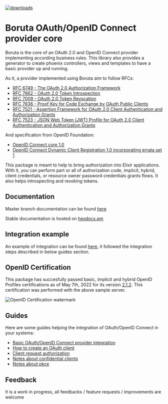 [![downloads](https://img.shields.io/hexpm/dt/boruta)](https://hex.pm/packages/boruta)

# Boruta OAuth/OpenID Connect provider core

Boruta is the core of an OAuth 2.0 and OpenID Connect provider implementing according business rules. This library also provides a generator to create phoenix controllers, views and templates to have a basic provider up and running.

As it, a provider implemented using Boruta aim to follow RFCs:
- [RFC 6749 - The OAuth 2.0 Authorization Framework](https://tools.ietf.org/html/rfc6749)
- [RFC 7662 - OAuth 2.0 Token Introspection](https://tools.ietf.org/html/rfc7662)
- [RFC 7009 - OAuth 2.0 Token Revocation](https://tools.ietf.org/html/rfc7009)
- [RFC 7636 - Proof Key for Code Exchange by OAuth Public Clients](https://tools.ietf.org/html/rfc7636)
- [RFC 7521 - Assertion Framework for OAuth 2.0 Client Authentication and Authorization Grants](https://www.rfc-editor.org/rfc/rfc7521)
- [RFC 7523 - JSON Web Token (JWT) Profile for OAuth 2.0 Client Authentication and Authorization Grants](https://tools.ietf.org/html/rfc7523)

And specification from OpenID Foundation:
- [OpenID Connect core 1.0](https://openid.net/specs/openid-connect-core-1_0.html)
- [OpenID Connect Dynamic Client Registration 1.0 incorporating errata set 1](https://openid.net/specs/openid-connect-registration-1_0.html)

This package is meant to help to bring authorization into Elixir applications. With it, you can perform part or all of authorization code, implicit, hybrid, client credentials, or resource owner password credentials grants flows. It also helps introspecting and revoking tokens.

## Documentation

Master branch documentation can be found [here](https://patatoid.gitlab.io/boruta_auth/readme.html)

Stable documentation is hosted on [hexdocs.pm](https://hexdocs.pm/boruta/api-reference.html)

## Integration example

An example of integration can be found [here](https://gitlab.com/patatoid/boruta_example), it followed the integration steps described in below guides section.

## OpenID Certification

This package has succesfully passed basic, implicit and hybrid OpenID Profiles certifications as of May 7th, 2022 for its version [2.1.2](https://hex.pm/packages/boruta/2.1.2). This certification was performed with the above sample server.

![OpenID Certification watermark](https://github.com/malach-it/boruta_auth/raw/master/images/oid-certification-mark.png)

## Guides

Here are some guides helping the integration of OAuth/OpenID Connect in your systems:

- [Basic OAuth/OpenID Connect provider integration](guides/provider_integration.md)
- [How to create an OAuth client](guides/create_client.md)
- [Client request authorization](guides/authorize_requests.md)
- [Notes about confidential clients](guides/confidential_clients.md)
- [Notes about pkce](guides/pkce.md)

## Feedback

It is a work in progress, all feedbacks / feature requests / improvements are welcome
